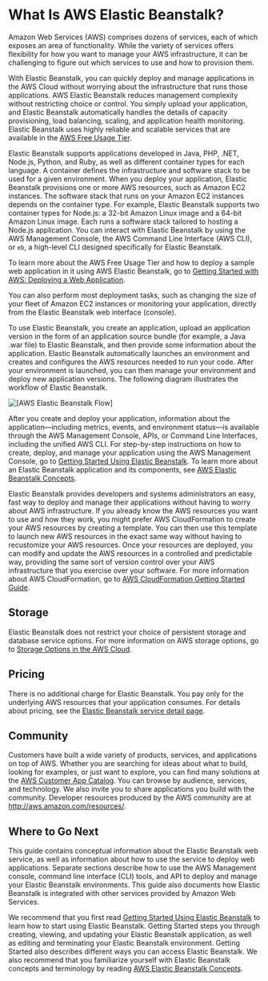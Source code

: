 # What Is AWS Elastic Beanstalk?<a name="Welcome"></a>

Amazon Web Services \(AWS\) comprises dozens of services, each of which exposes an area of functionality\. While the variety of services offers flexibility for how you want to manage your AWS infrastructure, it can be challenging to figure out which services to use and how to provision them\.

With Elastic Beanstalk, you can quickly deploy and manage applications in the AWS Cloud without worrying about the infrastructure that runs those applications\. AWS Elastic Beanstalk reduces management complexity without restricting choice or control\. You simply upload your application, and Elastic Beanstalk automatically handles the details of capacity provisioning, load balancing, scaling, and application health monitoring\. Elastic Beanstalk uses highly reliable and scalable services that are available in the [AWS Free Usage Tier](http://aws.amazon.com/free)\.

Elastic Beanstalk supports applications developed in Java, PHP, \.NET, Node\.js, Python, and Ruby, as well as different container types for each language\. A container defines the infrastructure and software stack to be used for a given environment\. When you deploy your application, Elastic Beanstalk provisions one or more AWS resources, such as Amazon EC2 instances\. The software stack that runs on your Amazon EC2 instances depends on the container type\. For example, Elastic Beanstalk supports two container types for Node\.js: a 32\-bit Amazon Linux image and a 64\-bit Amazon Linux image\. Each runs a software stack tailored to hosting a Node\.js application\. You can interact with Elastic Beanstalk by using the AWS Management Console, the AWS Command Line Interface \(AWS CLI\), or `eb`, a high\-level CLI designed specifically for Elastic Beanstalk\. 

To learn more about the AWS Free Usage Tier and how to deploy a sample web application in it using AWS Elastic Beanstalk, go to [Getting Started with AWS: Deploying a Web Application](http://docs.aws.amazon.com/gettingstarted/latest/deploy/welcome.html)\.

You can also perform most deployment tasks, such as changing the size of your fleet of Amazon EC2 instances or monitoring your application, directly from the Elastic Beanstalk web interface \(console\)\. 

To use Elastic Beanstalk, you create an application, upload an application version in the form of an application source bundle \(for example, a Java \.war file\) to Elastic Beanstalk, and then provide some information about the application\. Elastic Beanstalk automatically launches an environment and creates and configures the AWS resources needed to run your code\. After your environment is launched, you can then manage your environment and deploy new application versions\. The following diagram illustrates the workflow of Elastic Beanstalk\.

![\[AWS Elastic Beanstalk Flow\]](http://docs.aws.amazon.com/elasticbeanstalk/latest/dg/images/clearbox-flow-00.png)

After you create and deploy your application, information about the application—including metrics, events, and environment status—is available through the AWS Management Console, APIs, or Command Line Interfaces, including the unified AWS CLI\. For step\-by\-step instructions on how to create, deploy, and manage your application using the AWS Management Console, go to [Getting Started Using Elastic Beanstalk](GettingStarted.md)\. To learn more about an Elastic Beanstalk application and its components, see [AWS Elastic Beanstalk Concepts](concepts.md)\.

Elastic Beanstalk provides developers and systems administrators an easy, fast way to deploy and manage their applications without having to worry about AWS infrastructure\. If you already know the AWS resources you want to use and how they work, you might prefer AWS CloudFormation to create your AWS resources by creating a template\. You can then use this template to launch new AWS resources in the exact same way without having to recustomize your AWS resources\. Once your resources are deployed, you can modify and update the AWS resources in a controlled and predictable way, providing the same sort of version control over your AWS infrastructure that you exercise over your software\. For more information about AWS CloudFormation, go to [AWS CloudFormation Getting Started Guide](http://docs.aws.amazon.com/AWSCloudFormation/latest/UserGuide/index.html?GettingStarted.Walkthrough.html)\.

## Storage<a name="Welcome.storage"></a>

Elastic Beanstalk does not restrict your choice of persistent storage and database service options\. For more information on AWS storage options, go to [Storage Options in the AWS Cloud](http://aws.amazon.com/whitepapers/)\.

## Pricing<a name="Welcome.pricing"></a>

There is no additional charge for Elastic Beanstalk\. You pay only for the underlying AWS resources that your application consumes\. For details about pricing, see the [Elastic Beanstalk service detail page](http://aws.amazon.com/elasticbeanstalk)\.

## Community<a name="Welcome.community"></a>

Customers have built a wide variety of products, services, and applications on top of AWS\. Whether you are searching for ideas about what to build, looking for examples, or just want to explore, you can find many solutions at the [AWS Customer App Catalog](http://aws.amazon.com/customerapps)\. You can browse by audience, services, and technology\. We also invite you to share applications you build with the community\. Developer resources produced by the AWS community are at [http://aws\.amazon\.com/resources/](http://aws.amazon.com/resources/)\. 

## Where to Go Next<a name="Welcome.WhereToGo"></a>

This guide contains conceptual information about the Elastic Beanstalk web service, as well as information about how to use the service to deploy web applications\. Separate sections describe how to use the AWS Management console, command line interface \(CLI\) tools, and API to deploy and manage your Elastic Beanstalk environments\. This guide also documents how Elastic Beanstalk is integrated with other services provided by Amazon Web Services\.

We recommend that you first read [Getting Started Using Elastic Beanstalk](GettingStarted.md) to learn how to start using Elastic Beanstalk\. Getting Started steps you through creating, viewing, and updating your Elastic Beanstalk application, as well as editing and terminating your Elastic Beanstalk environment\. Getting Started also describes different ways you can access Elastic Beanstalk\. We also recommend that you familiarize yourself with Elastic Beanstalk concepts and terminology by reading [AWS Elastic Beanstalk Concepts](concepts.md)\.